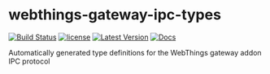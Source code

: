 # webthings-gateway-ipc-types

[![Build Status](https://github.com/WebThingsIO/gateway-ipc-types-rust/workflows/Build/badge.svg)](https://github.com/WebThingsIO/gateway-ipc-types-rust/actions?query=workflow%3ABuild)
[![license](https://img.shields.io/badge/license-MPL--2.0-blue.svg)](LICENSE)
[![Latest Version](https://img.shields.io/crates/v/webthings-gateway-ipc-types.svg)](https://crates.io/crates/webthings-gateway-ipc-types)
[![Docs](https://docs.rs/webthings-gateway-ipc-types/badge.svg)](https://WebThingsIO.github.io/gateway-ipc-types-rust/webthings_gateway_ipc_types/index.html)

Automatically generated type definitions for the WebThings gateway addon IPC protocol
